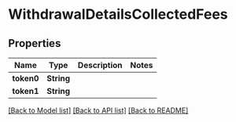 # WithdrawalDetailsCollectedFees

## Properties

Name | Type | Description | Notes
------------ | ------------- | ------------- | -------------
**token0** | **String** |  | 
**token1** | **String** |  | 

[[Back to Model list]](../README.md#documentation-for-models) [[Back to API list]](../README.md#documentation-for-api-endpoints) [[Back to README]](../README.md)


